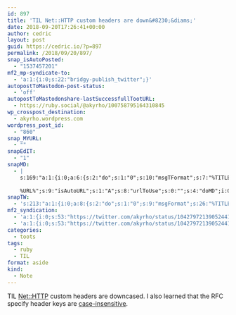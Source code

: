 ```yaml
---
id: 897
title: 'TIL Net::HTTP custom headers are down&#8230;&diams;'
date: 2018-09-20T17:26:41+00:00
author: cedric
layout: post
guid: https://cedric.io/?p=897
permalink: /2018/09/20/897/
snap_isAutoPosted:
  - "1537457201"
mf2_mp-syndicate-to:
  - 'a:1:{i:0;s:22:"bridgy-publish_twitter";}'
autopostToMastodon-post-status:
  - 'off'
autopostToMastodonshare-lastSuccessfullTootURL:
  - https://ruby.social/@akyrho/100758795164310845
wp_crosspost_destination:
  - akyrho.wordpress.com
wordpress_post_id:
  - "860"
snap_MYURL:
  - ""
snapEdIT:
  - "1"
snapMD:
  - |
    s:169:"a:1:{i:0;a:6:{s:2:"do";s:1:"0";s:10:"msgTFormat";s:7:"%TITLE%";s:9:"msgFormat";s:19:"%FULLTEXT%
    
    %URL%";s:9:"isAutoURL";s:1:"A";s:8:"urlToUse";s:0:"";s:4:"doMD";i:0;}}";
snapTW:
  - 's:213:"a:1:{i:0;a:8:{s:2:"do";s:1:"0";s:9:"msgFormat";s:26:"%TITLE%. %EXCERPT% - %URL%";s:8:"attchImg";s:1:"1";s:9:"isAutoImg";s:1:"A";s:8:"imgToUse";s:0:"";s:9:"isAutoURL";s:1:"A";s:8:"urlToUse";s:0:"";s:4:"doTW";i:0;}}";'
mf2_syndication:
  - 'a:1:{i:0;s:53:"https://twitter.com/akyrho/status/1042797213905244162";}'
  - 'a:1:{i:0;s:53:"https://twitter.com/akyrho/status/1042797213905244162";}'
categories:
  - toots
tags:
  - ruby
  - TIL
format: aside
kind:
  - Note
---
```

TIL [Net::HTTP](https://ruby-doc.org/stdlib-2.4.2/libdoc/net/http/rdoc/Net/HTTP.html) custom headers are downcased. I also learned that the RFC specify header keys are <a href="http://www.w3.org/Protocols/rfc2616/rfc2616-sec4.html#sec4.2" rel="nofollow noreferrer">case-insensitive</a>.